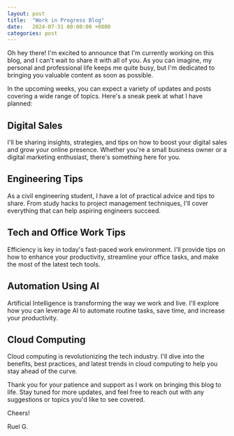 ```yaml
---
layout: post
title:  "Work in Progress Blog"
date:   2024-07-31 00:00:00 +0800
categories: post
---
```

Oh hey there! 
I'm excited to announce that I'm currently working on this blog, and I can't wait to share it with all of you. As you can imagine, my personal and professional life keeps me quite busy, but I'm dedicated to bringing you valuable content as soon as possible.

In the upcoming weeks, you can expect a variety of updates and posts covering a wide range of topics. Here's a sneak peek at what I have planned:

##  Digital Sales

I'll be sharing insights, strategies, and tips on how to boost your digital sales and grow your online presence. Whether you're a small business owner or a digital marketing enthusiast, there's something here for you.

##  Engineering Tips

As a civil engineering student, I have a lot of practical advice and tips to share. From study hacks to project management techniques, I'll cover everything that can help aspiring engineers succeed.

## Tech and Office Work Tips

Efficiency is key in today's fast-paced work environment. I'll provide tips on how to enhance your productivity, streamline your office tasks, and make the most of the latest tech tools.

## Automation Using AI

Artificial Intelligence is transforming the way we work and live. I'll explore how you can leverage AI to automate routine tasks, save time, and increase your productivity.

## Cloud Computing

Cloud computing is revolutionizing the tech industry. I'll dive into the benefits, best practices, and latest trends in cloud computing to help you stay ahead of the curve.

Thank you for your patience and support as I work on bringing this blog to life. Stay tuned for more updates, and feel free to reach out with any suggestions or topics you'd like to see covered.

Cheers!

Ruel G.